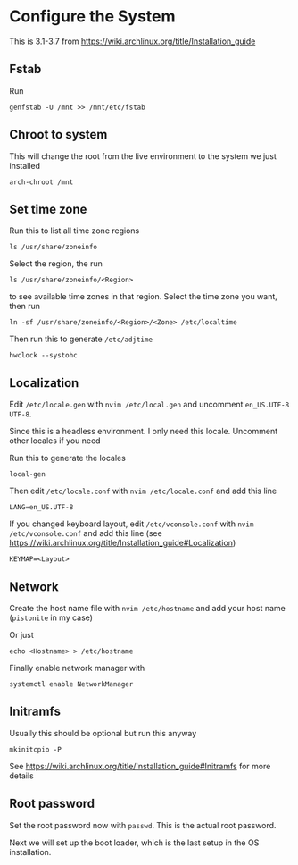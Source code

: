 # Configure the System
This is 3.1-3.7 from https://wiki.archlinux.org/title/Installation_guide

## Fstab
Run
```
genfstab -U /mnt >> /mnt/etc/fstab
```

## Chroot to system
This will change the root from the live environment to the system we just installed
```
arch-chroot /mnt
```

## Set time zone
Run this to list all time zone regions
```
ls /usr/share/zoneinfo
```

Select the region, the run
```
ls /usr/share/zoneinfo/<Region>
```

to see available time zones in that region. Select the time zone you want, then run
```
ln -sf /usr/share/zoneinfo/<Region>/<Zone> /etc/localtime
```

Then run this to generate `/etc/adjtime`
```
hwclock --systohc
```

## Localization
Edit `/etc/locale.gen` with `nvim /etc/local.gen` and uncomment `en_US.UTF-8 UTF-8`.

Since this is a headless environment. I only need this locale. Uncomment other locales if you need

Run this to generate the locales
```
local-gen
```

Then edit `/etc/locale.conf` with `nvim /etc/locale.conf` and add this line
```
LANG=en_US.UTF-8
```

If you changed keyboard layout, edit `/etc/vconsole.conf` with `nvim /etc/vconsole.conf` and add this line (see https://wiki.archlinux.org/title/Installation_guide#Localization)
```
KEYMAP=<Layout>
```

## Network
Create the host name file with `nvim /etc/hostname` and add your host name (`pistonite` in my case)

Or just 
```
echo <Hostname> > /etc/hostname
```

Finally enable network manager with
```
systemctl enable NetworkManager
```

## Initramfs
Usually this should be optional but run this anyway
```
mkinitcpio -P
```
See https://wiki.archlinux.org/title/Installation_guide#Initramfs for more details

## Root password
Set the root password now with `passwd`. This is the actual root password.

Next we will set up the boot loader, which is the last setup in the OS installation.